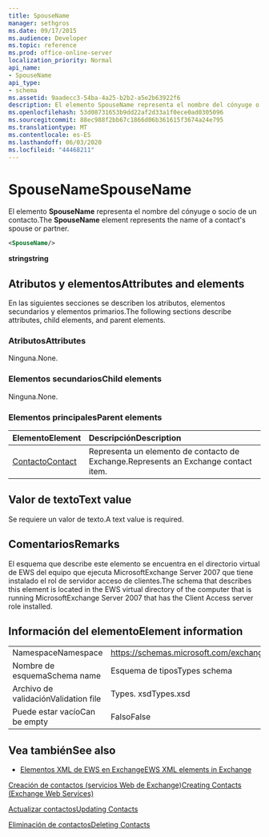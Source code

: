 ```yaml
---
title: SpouseName
manager: sethgros
ms.date: 09/17/2015
ms.audience: Developer
ms.topic: reference
ms.prod: office-online-server
localization_priority: Normal
api_name:
- SpouseName
api_type:
- schema
ms.assetid: 9aadecc3-54ba-4a25-b2b2-a5e2b63922f6
description: El elemento SpouseName representa el nombre del cónyuge o socio de un contacto.
ms.openlocfilehash: 53d08731653b9dd22af2d33a1f0ece0ad0305096
ms.sourcegitcommit: 88ec988f2bb67c1866d06b361615f3674a24e795
ms.translationtype: MT
ms.contentlocale: es-ES
ms.lasthandoff: 06/03/2020
ms.locfileid: "44468211"
---
```

# <a name="spousename"></a><span data-ttu-id="609c4-103">SpouseName</span><span class="sxs-lookup"><span data-stu-id="609c4-103">SpouseName</span></span>

<span data-ttu-id="609c4-104">El elemento **SpouseName** representa el nombre del cónyuge o socio de un contacto.</span><span class="sxs-lookup"><span data-stu-id="609c4-104">The **SpouseName** element represents the name of a contact's spouse or partner.</span></span> 
  
```xml
<SpouseName/>
```

 <span data-ttu-id="609c4-105">**string**</span><span class="sxs-lookup"><span data-stu-id="609c4-105">**string**</span></span>
## <a name="attributes-and-elements"></a><span data-ttu-id="609c4-106">Atributos y elementos</span><span class="sxs-lookup"><span data-stu-id="609c4-106">Attributes and elements</span></span>

<span data-ttu-id="609c4-107">En las siguientes secciones se describen los atributos, elementos secundarios y elementos primarios.</span><span class="sxs-lookup"><span data-stu-id="609c4-107">The following sections describe attributes, child elements, and parent elements.</span></span>
  
### <a name="attributes"></a><span data-ttu-id="609c4-108">Atributos</span><span class="sxs-lookup"><span data-stu-id="609c4-108">Attributes</span></span>

<span data-ttu-id="609c4-109">Ninguna.</span><span class="sxs-lookup"><span data-stu-id="609c4-109">None.</span></span>
  
### <a name="child-elements"></a><span data-ttu-id="609c4-110">Elementos secundarios</span><span class="sxs-lookup"><span data-stu-id="609c4-110">Child elements</span></span>

<span data-ttu-id="609c4-111">Ninguna.</span><span class="sxs-lookup"><span data-stu-id="609c4-111">None.</span></span>
  
### <a name="parent-elements"></a><span data-ttu-id="609c4-112">Elementos principales</span><span class="sxs-lookup"><span data-stu-id="609c4-112">Parent elements</span></span>

|<span data-ttu-id="609c4-113">**Elemento**</span><span class="sxs-lookup"><span data-stu-id="609c4-113">**Element**</span></span>|<span data-ttu-id="609c4-114">**Descripción**</span><span class="sxs-lookup"><span data-stu-id="609c4-114">**Description**</span></span>|
|:-----|:-----|
|[<span data-ttu-id="609c4-115">Contacto</span><span class="sxs-lookup"><span data-stu-id="609c4-115">Contact</span></span>](contact.md) <br/> |<span data-ttu-id="609c4-116">Representa un elemento de contacto de Exchange.</span><span class="sxs-lookup"><span data-stu-id="609c4-116">Represents an Exchange contact item.</span></span>  <br/> |
   
## <a name="text-value"></a><span data-ttu-id="609c4-117">Valor de texto</span><span class="sxs-lookup"><span data-stu-id="609c4-117">Text value</span></span>

<span data-ttu-id="609c4-118">Se requiere un valor de texto.</span><span class="sxs-lookup"><span data-stu-id="609c4-118">A text value is required.</span></span>
  
## <a name="remarks"></a><span data-ttu-id="609c4-119">Comentarios</span><span class="sxs-lookup"><span data-stu-id="609c4-119">Remarks</span></span>

<span data-ttu-id="609c4-120">El esquema que describe este elemento se encuentra en el directorio virtual de EWS del equipo que ejecuta MicrosoftExchange Server 2007 que tiene instalado el rol de servidor acceso de clientes.</span><span class="sxs-lookup"><span data-stu-id="609c4-120">The schema that describes this element is located in the EWS virtual directory of the computer that is running MicrosoftExchange Server 2007 that has the Client Access server role installed.</span></span>
  
## <a name="element-information"></a><span data-ttu-id="609c4-121">Información del elemento</span><span class="sxs-lookup"><span data-stu-id="609c4-121">Element information</span></span>

|||
|:-----|:-----|
|<span data-ttu-id="609c4-122">Namespace</span><span class="sxs-lookup"><span data-stu-id="609c4-122">Namespace</span></span>  <br/> |https://schemas.microsoft.com/exchange/services/2006/types  <br/> |
|<span data-ttu-id="609c4-123">Nombre de esquema</span><span class="sxs-lookup"><span data-stu-id="609c4-123">Schema name</span></span>  <br/> |<span data-ttu-id="609c4-124">Esquema de tipos</span><span class="sxs-lookup"><span data-stu-id="609c4-124">Types schema</span></span>  <br/> |
|<span data-ttu-id="609c4-125">Archivo de validación</span><span class="sxs-lookup"><span data-stu-id="609c4-125">Validation file</span></span>  <br/> |<span data-ttu-id="609c4-126">Types. xsd</span><span class="sxs-lookup"><span data-stu-id="609c4-126">Types.xsd</span></span>  <br/> |
|<span data-ttu-id="609c4-127">Puede estar vacío</span><span class="sxs-lookup"><span data-stu-id="609c4-127">Can be empty</span></span>  <br/> |<span data-ttu-id="609c4-128">Falso</span><span class="sxs-lookup"><span data-stu-id="609c4-128">False</span></span>  <br/> |
   
## <a name="see-also"></a><span data-ttu-id="609c4-129">Vea también</span><span class="sxs-lookup"><span data-stu-id="609c4-129">See also</span></span>



- [<span data-ttu-id="609c4-130">Elementos XML de EWS en Exchange</span><span class="sxs-lookup"><span data-stu-id="609c4-130">EWS XML elements in Exchange</span></span>](ews-xml-elements-in-exchange.md)


[<span data-ttu-id="609c4-131">Creación de contactos (servicios Web de Exchange)</span><span class="sxs-lookup"><span data-stu-id="609c4-131">Creating Contacts (Exchange Web Services)</span></span>](https://msdn.microsoft.com/library/4845917e-70d1-481c-bbd7-011ec6571789%28Office.15%29.aspx)
  
[<span data-ttu-id="609c4-132">Actualizar contactos</span><span class="sxs-lookup"><span data-stu-id="609c4-132">Updating Contacts</span></span>](https://msdn.microsoft.com/library/9a865953-b94a-4229-b632-2dee433314be%28Office.15%29.aspx)
  
[<span data-ttu-id="609c4-133">Eliminación de contactos</span><span class="sxs-lookup"><span data-stu-id="609c4-133">Deleting Contacts</span></span>](https://msdn.microsoft.com/library/fcc3dc84-cd3e-455e-a1a7-ae6921c9b588%28Office.15%29.aspx)


